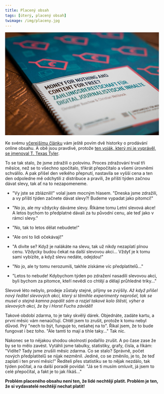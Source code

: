 ```yaml
---
title: Placený obsah
tags: [úterý, placený obsah]
twimage: /img/placeny.jpg
---
```


![cover](/img/placeny.jpg)

Ke svému [včerejšímu článku](https://www.info.cz/nazory/placeny-obsah-neni-prochazka-ruzovym-sadem-jenze-nejvetsi-problem-neni-v-predplatitelich-ale-v-hlavach-vydavatelu) vám ještě povím dvě historky o prodávání online obsahu. A obě jsou pravdivé, protože [ten voják, který mi je vyprávěl, se jmenoval T. Texas Tyler](https://www.youtube.com/watch?v=BxFzIzAZCEo).

To se tak stalo, že jsme zdražili o polovinu. Proces zdražování trval tři měsíce, než se to všechno spočítalo, třikrát přepočítalo a všemi úrovněmi schválilo. A pak přišel den velkého přepnutí, nastavila se vyšší cena a ten den odpoledne mě odchytili z distribuce a pravili, že příští týden začnou dávat slevy, tak ať na to nezapomeneme.


- "Vy jste se zbláznili!" volal jsem mocným hlasem. "Dneska jsme zdražili, a vy příští týden začnete dávat slevy?! Budeme vypadat jako pitomci!"

- "No jo, ale my vždycky dáváme slevy. Říkáme tomu Letní slevová akce! A letos bychom to předplatné dávali za tu původní cenu, ale teď jako v rámci slevy."

- "No, tak to letos dělat nebudete!"

- "Ale oni to lidi očekávají!"

- "A divíte se? Když je nalákáte na slevu, tak už nikdy nezaplatí plnou cenu. Vždycky budou čekat na další slevovou akci... Vždyť je k tomu sami vybízíte, a když slevu nedáte, odejdou!"

- "No jo, ale ty tomu nerozumíš, takhle získáme víc předplatitelů..."

- "Letos to nebude! Kdybychom týden po zdražení nasadili slevovou akci, byli bychom za pitomce, kteří nevědí co chtějí a dělají průhledné triky..."

Slevové léto nebylo, prodeje zůstaly stejné, příjmy se zvýšily. _Až když přišel nový ředitel slevových akcí, který si těmihle experimenty neprošel, tak se musel o stejná kamna popálit sám a rozjel takové kolo štěstí, výher a slevových akcí, že by i Horst Fuchs záviděl!_

Takové období zdarma, to je taky skvělý dárek. Objednáte, zadáte kartu, a první měsíc vám nenaúčtují. Chtěl jsem to zrušit, protože k tomu nebyl důvod. Prý "nech to být, funguje to, nešahej na to". Říkal jsem, že to bude fungovat i bez toho. "Ale tamti to mají a tihle taky..." Tak nic.

Nakonec se to nějakou shodou okolností podařilo zrušit. A po čase zase že by se to mělo zavést. Vytáhli jsme tabulky, statistiky, grafy, čísla, a říkám: "Vidíte? Tady jsme zrušili měsíc zdarma. Co se stalo? Správně, počet nových předplatitelů se nijak nezměnil. Jediné, co se změnilo, je to, že teď zaplatí i ten první měsíc!" Řediteli přes statistiku se to nějak nezdálo, tak týden počítal, a na další poradě povídal: "Já se ti musím omluvit, já jsem to celé přepočítal, a fakt je to jak říkáš..."

**Problém placeného obsahu není ten, že lidé nechtějí platit. Problém je ten, že si vydavatelé nechtějí nechat platit!**